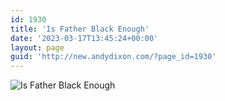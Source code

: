 ```yaml
---
id: 1930
title: 'Is Father Black Enough'
date: '2023-03-17T13:45:24+00:00'
layout: page
guid: 'http://new.andydixon.com/?page_id=1930'
---
```


![Is Father Black Enough](https://i0.wp.com/assets.g8x2.ldn.idrivee2-23.com/posters/Is%20Father%20Black%20Enough%2001.jpg?w=1200&ssl=1 "Is Father Black Enough")